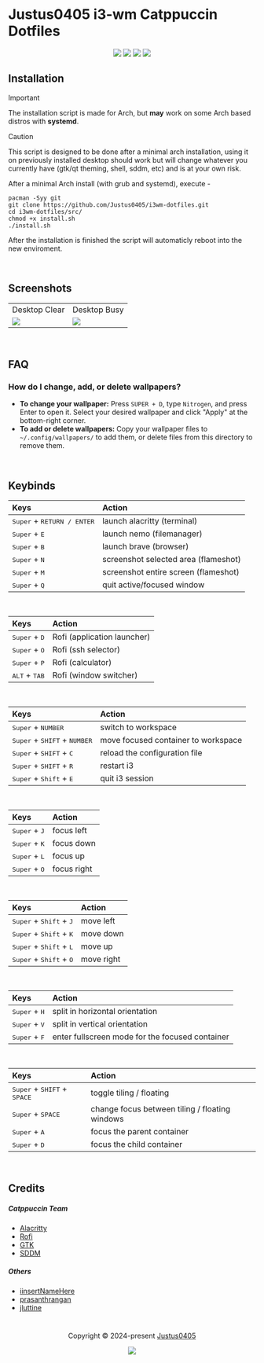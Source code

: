 # Justus0405 i3-wm Catppuccin Dotfiles

<p align="center">
    <!-- Discord Badge -->
    <a href="https://discord.gg/https://discord.com/invite/E2Bp7GtcaA"><img src="https://img.shields.io/discord/1060607505186684978?logo=Discord&colorA=1e1e2e&colorB=a6e3a1&style=for-the-badge"></a>
    <!-- Forks Badge -->
    <a href="https://github.com/Justus0405/i3wm-dotfiles/forks"><img src="https://img.shields.io/github/forks/Justus0405/i3wm-dotfiles?colorA=1e1e2e&colorB=ea999c&style=for-the-badge"></a>
    <!-- Stars Badge -->
    <a href="https://github.com/Justus0405/i3wm-dotfiles/stargazers"><img src="https://img.shields.io/github/stars/Justus0405/i3wm-dotfiles?colorA=1e1e2e&colorB=b7bdf8&style=for-the-badge"></a>
    <!-- Last Commit Badge -->
    <a href="https://github.com/Justus0405/i3wm-dotfiles/commits/main/"><img src="https://img.shields.io/github/last-commit/Justus0405/i3wm-dotfiles?logo=github&colorA=1e1e2e&colorB=cdd6f4&style=for-the-badge"></a>
</p>

## Installation

> [!IMPORTANT]
> The installation script is made for Arch,
> but **may** work on some Arch based distros with **systemd**.

> [!CAUTION]
> This script is designed to be done after a minimal arch installation,
> using it on previously installed desktop should work but will change whatever you currently have (gtk/qt theming, shell, sddm, etc) and is at your own risk.

After a minimal Arch install (with grub and systemd), execute -

```shell
pacman -Syy git
git clone https://github.com/Justus0405/i3wm-dotfiles.git
cd i3wm-dotfiles/src/
chmod +x install.sh
./install.sh
```

After the installation is finished the script will automaticly reboot into the new enviroment.

<br>

## Screenshots

<div align="center"><table><tr><td>Desktop Clear</td><td>Desktop Busy</td></tr><tr><td>
<img src="https://github.com/user-attachments/assets/aab7c2f2-4b72-44ab-9e21-b6cded4f98c2"/></td><td>
<img src="https://github.com/user-attachments/assets/8287e5f1-6152-4764-8f89-7e78c93212e5"/></td></tr>
</table></div>

<br>

## FAQ

### How do I change, add, or delete wallpapers?

- **To change your wallpaper:** Press `SUPER + D`, type `Nitrogen`, and press Enter to open it. Select your desired wallpaper and click "Apply" at the bottom-right corner.
- **To add or delete wallpapers:** Copy your wallpaper files to `~/.config/wallpapers/` to add them, or delete files from this directory to remove them.

<br>

## Keybinds

| Keys                                         | Action                               |
| :------------------------------------------- | :----------------------------------- |
| <kbd>Super</kbd> + <kbd>RETURN / ENTER</kbd> | launch alacritty (terminal)          |
| <kbd>Super</kbd> + <kbd>E</kbd>              | launch nemo (filemanager)            |
| <kbd>Super</kbd> + <kbd>B</kbd>              | launch brave (browser)               |
| <kbd>Super</kbd> + <kbd>N</kbd>              | screenshot selected area (flameshot) |
| <kbd>Super</kbd> + <kbd>M</kbd>              | screenshot entire screen (flameshot) |
| <kbd>Super</kbd> + <kbd>Q</kbd>              | quit active/focused window           |

<br>

| Keys                            | Action                      |
| :------------------------------ | :-------------------------- |
| <kbd>Super</kbd> + <kbd>D</kbd> | Rofi (application launcher) |
| <kbd>Super</kbd> + <kbd>O</kbd> | Rofi (ssh selector)         |
| <kbd>Super</kbd> + <kbd>P</kbd> | Rofi (calculator)           |
| <kbd>ALT</kbd> + <kbd>TAB</kbd> | Rofi (window switcher)      |

<br>

| Keys                                                    | Action                              |
| :------------------------------------------------------ | :---------------------------------- |
| <kbd>Super</kbd> + <kbd>NUMBER</kbd>                    | switch to workspace                 |
| <kbd>Super</kbd> + <kbd>SHIFT</kbd> + <kbd>NUMBER</kbd> | move focused container to workspace |
| <kbd>Super</kbd> + <kbd>SHIFT</kbd> + <kbd>C</kbd>      | reload the configuration file       |
| <kbd>Super</kbd> + <kbd>SHIFT</kbd> + <kbd>R</kbd>      | restart i3                          |
| <kbd>Super</kbd> + <kbd>Shift</kbd> + <kbd>E</kbd>      | quit i3 session                     |

<br>

| Keys                            | Action      |
| :------------------------------ | :---------- |
| <kbd>Super</kbd> + <kbd>J</kbd> | focus left  |
| <kbd>Super</kbd> + <kbd>K</kbd> | focus down  |
| <kbd>Super</kbd> + <kbd>L</kbd> | focus up    |
| <kbd>Super</kbd> + <kbd>O</kbd> | focus right |

<br>

| Keys                                               | Action     |
| :------------------------------------------------- | :--------- |
| <kbd>Super</kbd> + <kbd>Shift</kbd> + <kbd>J</kbd> | move left  |
| <kbd>Super</kbd> + <kbd>Shift</kbd> + <kbd>K</kbd> | move down  |
| <kbd>Super</kbd> + <kbd>Shift</kbd> + <kbd>L</kbd> | move up    |
| <kbd>Super</kbd> + <kbd>Shift</kbd> + <kbd>O</kbd> | move right |

<br>

| Keys                            | Action                                          |
| :------------------------------ | :---------------------------------------------- |
| <kbd>Super</kbd> + <kbd>H</kbd> | split in horizontal orientation                 |
| <kbd>Super</kbd> + <kbd>V</kbd> | split in vertical orientation                   |
| <kbd>Super</kbd> + <kbd>F</kbd> | enter fullscreen mode for the focused container |

<br>

| Keys                                                   | Action                                         |
| :----------------------------------------------------- | :--------------------------------------------- |
| <kbd>Super</kbd> + <kbd>SHIFT</kbd> + <kbd>SPACE</kbd> | toggle tiling / floating                       |
| <kbd>Super</kbd> + <kbd>SPACE</kbd>                    | change focus between tiling / floating windows |
| <kbd>Super</kbd> + <kbd>A</kbd>                        | focus the parent container                     |
| <kbd>Super</kbd> + <kbd>D</kbd>                        | focus the child container                      |

<br>

## Credits

##### Catppuccin Team

- [Alacritty](https://github.com/catppuccin/alacritty)
- [Rofi](https://github.com/catppuccin/rofi)
- [GTK](https://github.com/catppuccin/gtk)
- [SDDM](https://github.com/catppuccin/sddm)

##### Others

- [iinsertNameHere](https://github.com/iinsertNameHere/catnap)
- [prasanthrangan](https://github.com/prasanthrangan/hyprdots)
- [jluttine](https://github.com/jluttine/rofi-power-menu)

#

<p align="center">
	Copyright &copy; 2024-present <a href="https://github.com/Justus0405" target="_blank">Justus0405</a>
</p>

<p align="center">
	<a href="https://github.com/Justus0405/i3wm-dotfiles/blob/main/LICENSE"><img src="https://img.shields.io/github/license/Justus0405/i3wm-dotfiles?logo=Github&colorA=1e1e2e&colorB=cba6f7&style=for-the-badge"></a>
</p>
